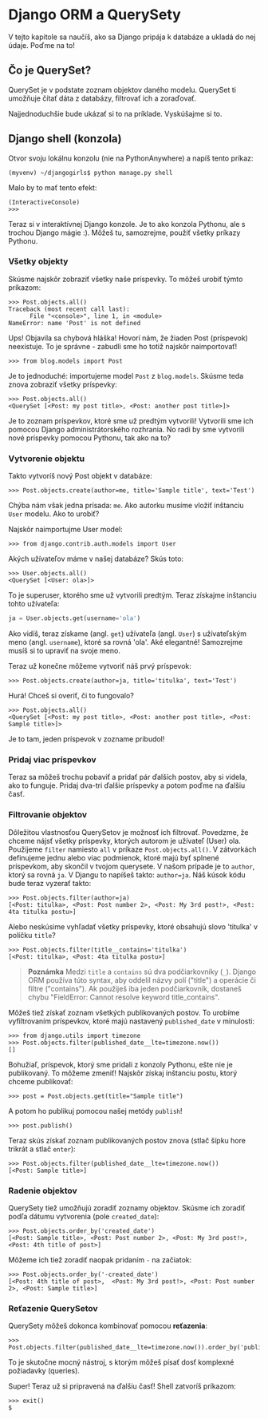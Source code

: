 # Django ORM a QuerySety

V tejto kapitole sa naučíš, ako sa Django pripája k databáze a ukladá do nej údaje. Poďme na to!

## Čo je QuerySet?

QuerySet je v podstate zoznam objektov daného modelu. QuerySet ti umožňuje čítať dáta z databázy, filtrovať ich a zoraďovať.

Najjednoduchšie bude ukázať si to na príklade. Vyskúšajme si to.

## Django shell (konzola)

Otvor svoju lokálnu konzolu (nie na PythonAnywhere) a napíš tento príkaz:

```
(myvenv) ~/djangogirls$ python manage.py shell
```

Malo by to mať tento efekt:

```
(InteractiveConsole)
>>>
```

Teraz si v interaktívnej Django konzole. Je to ako konzola Pythonu, ale s trochou Django mágie :). Môžeš tu, samozrejme, použiť všetky príkazy Pythonu.

### Všetky objekty

Skúsme najskôr zobraziť všetky naše príspevky. To môžeš urobiť týmto príkazom:

```
>>> Post.objects.all()
Traceback (most recent call last):
      File "<console>", line 1, in <module>
NameError: name 'Post' is not defined
```

Ups! Objavila sa chybová hláška! Hovorí nám, že žiaden Post (príspevok) neexistuje. To je správne - zabudli sme ho totiž najskôr naimportovať!

```
>>> from blog.models import Post
```

Je to jednoduché: importujeme model `Post` z `blog.models`. Skúsme teda znova zobraziť všetky príspevky:

```
>>> Post.objects.all()
<QuerySet [<Post: my post title>, <Post: another post title>]>
```

Je to zoznam príspevkov, ktoré sme už predtým vytvorili! Vytvorili sme ich pomocou Django administrátorského rozhrania. No radi by sme vytvorili nové príspevky pomocou Pythonu, tak ako na to?

### Vytvorenie objektu

Takto vytvoríš nový Post objekt v databáze:

```
>>> Post.objects.create(author=me, title='Sample title', text='Test')
```

Chýba nám však jedna prísada: `me`. Ako autorku musíme vložiť inštanciu `User` modelu. Ako to urobiť?

Najskôr naimportujme User model:

```
>>> from django.contrib.auth.models import User
```

Akých užívateľov máme v našej databáze? Skús toto:

```
>>> User.objects.all()
<QuerySet [<User: ola>]>
```

To je superuser, ktorého sme už vytvorili predtým. Teraz získajme inštanciu tohto užívateľa:

```python
ja = User.objects.get(username='ola')
```

Ako vidíš, teraz získame (angl. `get`) užívateľa (angl. `User`) s užívateľským meno (angl. `username`), ktoré sa rovná 'ola'. Aké elegantné! Samozrejme musíš si to upraviť na svoje meno.

Teraz už konečne môžeme vytvoriť náš prvý príspevok:

```
>>> Post.objects.create(author=ja, title='titulka', text='Test')
```

Hurá! Chceš si overiť, či to fungovalo?

```
>>> Post.objects.all()
<QuerySet [<Post: my post title>, <Post: another post title>, <Post: Sample title>]>
```

Je to tam, jeden príspevok v zozname pribudol!

### Pridaj viac príspevkov

Teraz sa môžeš trochu pobaviť a pridať pár ďalších postov, aby si videla, ako to funguje. Pridaj dva-tri ďalšie príspevky a potom poďme na ďalšiu časť.

### Filtrovanie objektov

Dôležitou vlastnosťou QuerySetov je možnosť ich filtrovať. Povedzme, že chceme nájsť všetky príspevky, ktorých autorom je užívateľ (User) ola. Použijeme `filter` namiesto `all` v príkaze `Post.objects.all()`. V zátvorkách definujeme jednu alebo viac podmienok, ktoré majú byť splnené príspevkom, aby skončil v tvojom querysete. V našom prípade je to `author`, ktorý sa rovná `ja`. V Djangu to napíšeš takto: `author=ja`. Náš kúsok kódu bude teraz vyzerať takto:

```
>>> Post.objects.filter(author=ja)
[<Post: titulka>, <Post: Post number 2>, <Post: My 3rd post!>, <Post: 4ta titulka postu>]
```

Alebo neskúsime vyhľadať všetky príspevky, ktoré obsahujú slovo 'titulka' v políčku `title`?

```
>>> Post.objects.filter(title__contains='titulka')
[<Post: titulka>, <Post: 4ta titulka postu>]
```

> **Poznámka** Medzi `title` a `contains` sú dva podčiarkovníky (`_`). Django ORM používa túto syntax, aby oddelil názvy polí ("title") a operácie či filtre ("contains"). Ak použiješ iba jeden podčiarkovník, dostaneš chybu "FieldError: Cannot resolve keyword title_contains".

Môžeš tiež získať zoznam všetkých publikovaných postov. To urobíme vyfiltrovaním príspevkov, ktoré majú nastavený `published_date` v minulosti:

```
>>> from django.utils import timezone
>>> Post.objects.filter(published_date__lte=timezone.now())
[]
```

Bohužiaľ, príspevok, ktorý sme pridali z konzoly Pythonu, ešte nie je publikovaný. To môžeme zmeniť! Najskôr získaj inštanciu postu, ktorý chceme publikovať:

```
>>> post = Post.objects.get(title="Sample title")
```

A potom ho publikuj pomocou našej metódy `publish`!

```
>>> post.publish()
```

Teraz skús získať zoznam publikovaných postov znova (stlač šípku hore trikrát a stlač `enter`):

```
>>> Post.objects.filter(published_date__lte=timezone.now())
[<Post: Sample title>]
```

### Radenie objektov

QuerySety tiež umožňujú zoradiť zoznamy objektov. Skúsme ich zoradiť podľa dátumu vytvorenia (pole `created_date`):

```
>>> Post.objects.order_by('created_date')
[<Post: Sample title>, <Post: Post number 2>, <Post: My 3rd post!>, <Post: 4th title of post>]
```

Môžeme ich tiež zoradiť naopak pridaním `-` na začiatok:

```
>>> Post.objects.order_by('-created_date')
[<Post: 4th title of post>,  <Post: My 3rd post!>, <Post: Post number 2>, <Post: Sample title>]
```

### Reťazenie QuerySetov

QuerySety môžeš dokonca kombinovať pomocou **reťazenia**:

```
>>> Post.objects.filter(published_date__lte=timezone.now()).order_by('published_date')
```

To je skutočne mocný nástroj, s ktorým môžeš písať dosť komplexné požiadavky (queries).

Super! Teraz už si pripravená na ďalšiu časť! Shell zatvoríš príkazom:

```
>>> exit()
$
```
